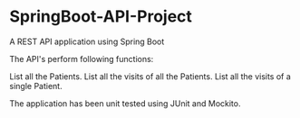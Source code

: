 # SpringBoot-API-Project

A REST API application using Spring Boot

The API's perform following functions:

List all the Patients.
List all the visits of all the Patients.
List all the visits of a single Patient.

The application has been unit tested using JUnit and Mockito.
